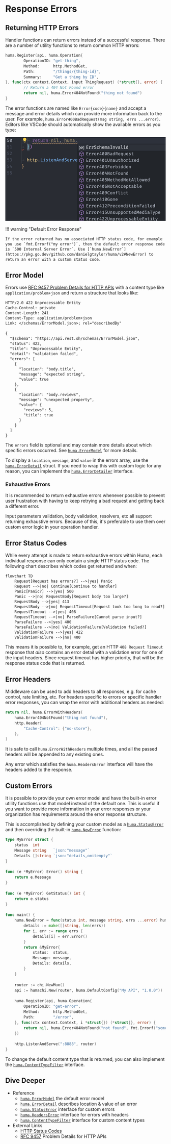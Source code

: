 # Response Errors

## Returning HTTP Errors

Handler functions can return errors instead of a successful response. There are a number of utility functions to return common HTTP errors:

```go title="code.go" hl_lines="7-8"
huma.Register(api, huma.Operation{
		OperationID: "get-thing",
		Method:      http.MethodGet,
		Path:        "/things/{thing-id}",
		Summary:     "Get a thing by ID",
}, func(ctx context.Context, input ThingRequest) (*struct{}, error) {
		// Return a 404 Not Found error
		return nil, huma.Error404NotFound("thing not found")
}
```

The error functions are named like `Error{code}{name}` and accept a message and error details which can provide more information back to the user. For example, `huma.Error400BadRequest(msg string, errs ...error)`. Editors like VSCode should automatically show the available errors as you type:

![VSCode errors](vscode-errors.png)

!!! warning "Default Error Response"

    If the error returned has no associated HTTP status code, for example you use `fmt.Errorf("my error")`, then the default error response code is `500 Internal Server Error`. Use [`huma.NewError`](https://pkg.go.dev/github.com/danielgtaylor/huma/v2#NewError) to return an error with a custom status code.

## Error Model

Errors use [RFC 9457 Problem Details for HTTP APIs](https://tools.ietf.org/html/rfc9457) with a content type like `application/problem+json` and return a structure that looks like:

```http title="HTTP Response"
HTTP/2.0 422 Unprocessable Entity
Cache-Control: private
Content-Length: 241
Content-Type: application/problem+json
Link: </schemas/ErrorModel.json>; rel="describedBy"

{
  "$schema": "https://api.rest.sh/schemas/ErrorModel.json",
  "status": 422,
  "title": "Unprocessable Entity",
  "detail": "validation failed",
  "errors": [
    {
      "location": "body.title",
      "message": "expected string",
      "value": true
    },
    {
      "location": "body.reviews",
      "message": "unexpected property",
      "value": {
        "reviews": 5,
        "title": true
      }
    }
  ]
}
```

The `errors` field is optional and may contain more details about which specific errors occurred. See [`huma.ErrorModel`](https://pkg.go.dev/github.com/danielgtaylor/huma/v2#ErrorModel) for more details.

To display a `location`, `message`, and `value` in the errors array, use the [`huma.ErrorDetail`](https://pkg.go.dev/github.com/danielgtaylor/huma/v2#ErrorDetail) struct. If you need to wrap this with custom logic for any reason, you can implement the [`huma.ErrorDetailer`](https://pkg.go.dev/github.com/danielgtaylor/huma/v2#ErrorDetailer) interface.

### Exhaustive Errors

It is recommended to return exhaustive errors whenever possible to prevent user frustration with having to keep retrying a bad request and getting back a different error.

Input parameters validation, body validation, resolvers, etc all support returning exhaustive errors. Because of this, it's preferable to use them over custom error logic in your operation handler.

## Error Status Codes

While every attempt is made to return exhaustive errors within Huma, each individual response can only contain a single HTTP status code. The following chart describes which codes get returned and when:

```mermaid
flowchart TD
	Request[Request has errors?] -->|yes| Panic
	Request -->|no| Continue[Continue to handler]
	Panic[Panic?] -->|yes| 500
	Panic -->|no| RequestBody[Request body too large?]
	RequestBody -->|yes| 413
	RequestBody -->|no| RequestTimeout[Request took too long to read?]
	RequestTimeout -->|yes| 408
	RequestTimeout -->|no| ParseFailure[Cannot parse input?]
	ParseFailure -->|yes| 400
	ParseFailure -->|no| ValidationFailure[Validation failed?]
	ValidationFailure -->|yes| 422
	ValidationFailure -->|no| 400
```

This means it is possible to, for example, get an HTTP `408 Request Timeout` response that _also_ contains an error detail with a validation error for one of the input headers. Since request timeout has higher priority, that will be the response status code that is returned.

## Error Headers

Middleware can be used to add headers to all responses, e.g. for cache control, rate limiting, etc. For headers specific to errors or specific handler error responses, you can wrap the error with additional headers as needed:

```go title="code.go" hl_lines="1-3"
return nil, huma.ErrorWithHeaders(
	huma.Error404NotFound("thing not found"),
	http.Header{
		"Cache-Control": {"no-store"},
	},
)
```

It is safe to call `huma.ErrorWithHeaders` multiple times, and all the passed headers will be appended to any existing ones.

Any error which satisfies the `huma.HeadersError` interface will have the headers added to the response.

## Custom Errors

It is possible to provide your own error model and have the built-in error utility functions use that model instead of the default one. This is useful if you want to provide more information in your error responses or your organization has requirements around the error response structure.

This is accomplished by defining your custom model as a [`huma.StatusError`](https://pkg.go.dev/github.com/danielgtaylor/huma/v2#StatusError) and then overriding the built-in [`huma.NewError`](https://pkg.go.dev/github.com/danielgtaylor/huma/v2#NewError) function:

```go title="code.go" hl_lines="1-13 16-26 36"
type MyError struct {
	status  int
	Message string   `json:"message"`
	Details []string `json:"details,omitempty"`
}

func (e *MyError) Error() string {
	return e.Message
}

func (e *MyError) GetStatus() int {
	return e.status
}

func main() {
	huma.NewError = func(status int, message string, errs ...error) huma.StatusError {
		details := make([]string, len(errs))
		for i, err := range errs {
			details[i] = err.Error()
		}
		return &MyError{
			status:  status,
			Message: message,
			Details: details,
		}
	}

	router := chi.NewMux()
	api := humachi.New(router, huma.DefaultConfig("My API", "1.0.0"))

	huma.Register(api, huma.Operation{
		OperationID: "get-error",
		Method:      http.MethodGet,
		Path:        "/error",
	}, func(ctx context.Context, i *struct{}) (*struct{}, error) {
		return nil, huma.Error404NotFound("not found", fmt.Errorf("some-other-error"))
	})

	http.ListenAndServe(":8888", router)
}
```

To change the default content type that is returned, you can also implement the [`huma.ContentTypeFilter`](https://pkg.go.dev/github.com/danielgtaylor/huma/v2#ContentTypeFilter) interface.

## Dive Deeper

-   Reference
    -   [`huma.ErrorModel`](https://pkg.go.dev/github.com/danielgtaylor/huma/v2#ErrorModel) the default error model
    -   [`huma.ErrorDetail`](https://pkg.go.dev/github.com/danielgtaylor/huma/v2#ErrorDetail) describes location & value of an error
    -   [`huma.StatusError`](https://pkg.go.dev/github.com/danielgtaylor/huma/v2#StatusError) interface for custom errors
    -   [`huma.HeadersError`](https://pkg.go.dev/github.com/danielgtaylor/huma/v2#HeadersError) interface for errors with headers
    -   [`huma.ContentTypeFilter`](https://pkg.go.dev/github.com/danielgtaylor/huma/v2#ContentTypeFilter) interface for custom content types
-   External Links
    -   [HTTP Status Codes](https://developer.mozilla.org/en-US/docs/Web/HTTP/Status)
    -   [RFC 9457](https://tools.ietf.org/html/rfc9457) Problem Details for HTTP APIs
